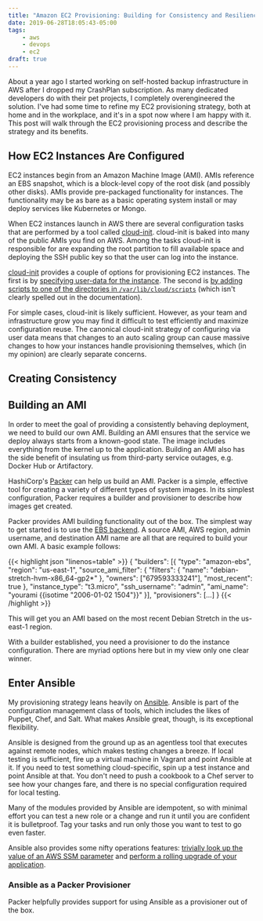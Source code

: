 ```yaml
---
title: "Amazon EC2 Provisioning: Building for Consistency and Resiliency"
date: 2019-06-28T18:05:43-05:00
tags:
    - aws
    - devops
    - ec2
draft: true
---
```


About a year ago I started working on self-hosted backup infrastructure in AWS after
I dropped my CrashPlan subscription. As many dedicated developers do with their pet
projects, I completely overengineered the solution. I've had some time to refine
my EC2 provisioning strategy, both at home and in the workplace, and it's in a spot
now where I am happy with it. This post will walk through the EC2 provisioning
process and describe the strategy and its benefits.

How EC2 Instances Are Configured
--------------------------------

EC2 instances begin from an Amazon Machine Image (AMI). AMIs reference an EBS
snapshot, which is a block-level copy of the root disk (and possibly other
disks). AMIs provide pre-packaged functionality for instances. The
functionality may be as bare as a basic operating system install or may deploy
services like Kubernetes or Mongo.

When EC2 instances launch in AWS there are several configuration tasks that
are performed by a tool called [cloud-init][1]. cloud-init is baked
into many of the public AMIs you find on AWS. Among the tasks cloud-init
is responsible for are expanding the root partition to fill available space
and deploying the SSH public key so that the user can log into the instance.

[cloud-init][1] provides a couple of options for provisioning EC2 instances.
The first is by [specifying user-data for the instance][3]. The second is
[by adding scripts to one of the directories in `/var/lib/cloud/scripts`][4]
(which isn't clearly spelled out in the documentation).

For simple cases, cloud-init is likely sufficient. However, as your team
and infrastructure grow you may find it difficult to test efficiently and
maximize configuration reuse. The canonical cloud-init strategy of configuring
via user data means that changes to an auto scaling group can cause massive
changes to how your instances handle provisioning themselves, which (in my
opinion) are clearly separate concerns.

Creating Consistency
--------------------

Building an AMI
---------------

In order to meet the goal of providing a consistently behaving deployment, we
need to build our own AMI. Building an AMI ensures that the service we deploy
always starts from a known-good state. The image includes everything from the
kernel up to the application. Building an AMI also has the side benefit of
insulating us from third-party service outages, e.g. Docker Hub or Artifactory.

HashiCorp's [Packer][7] can help us build an AMI. Packer is a simple, effective
tool for creating a variety of different types of system images. In its
simplest configuration, Packer requires a builder and provisioner to describe
how images get created.

Packer provides AMI building functionality out of the box. The simplest
way to get started is to use the [EBS backend][8]. A source AMI, AWS region,
admin username, and destination AMI name are all that are required to build
your own AMI. A basic example follows:

{{< highlight json "linenos=table" >}}
{
    "builders": [{
    "type": "amazon-ebs",
    "region": "us-east-1",
    "source_ami_filter": {
      "filters": {
        "name": "debian-stretch-hvm-x86_64-gp2*"
      },
      "owners": ["679593333241"],
      "most_recent": true
    },
    "instance_type": "t3.micro",
    "ssh_username": "admin",
    "ami_name": "yourami {{isotime \"2006-01-02 1504\"}}"
  }],
  "provisioners": [...]
}
{{< /highlight >}}

This will get you an AMI based on the most recent Debian Stretch in
the us-east-1 region.

With a builder established, you need a provisioner to do the instance
configuration. There are myriad options here but in my view only one
clear winner.

Enter Ansible
-------------

My provisioning strategy leans heavily on [Ansible][2]. Ansible is part of
the configuration management class of tools, which includes the likes of
Puppet, Chef, and Salt. What makes Ansible great, though, is its exceptional
flexibility.

Ansible is designed from the ground up as an agentless tool that executes
against remote nodes, which makes testing changes a breeze. If local testing
is sufficient, fire up a virtual machine in Vagrant and point Ansible at it.
If you need to test something cloud-specific, spin up a test instance and
point Ansible at that. You don't need to push a cookbook to a Chef server
to see how your changes fare, and there is no special
configuration required for local testing.

Many of the modules provided by Ansible are idempotent, so with minimal
effort you can test a new role or a change and run it until you are
confident it is bulletproof. Tag your tasks and run only those you
want to test to go even faster.

Ansible also provides some nifty operations features: [trivially look up
the value of an AWS SSM parameter][5] and [perform a rolling upgrade
of your application][6].

### Ansible as a Packer Provisioner

Packer helpfully provides support for using Ansible as a provisioner
out of the box.

[1]: https://cloudinit.readthedocs.io/en/latest/
[2]: https://docs.ansible.com/ansible/latest/index.html
[3]: https://cloudinit.readthedocs.io/en/latest/topics/format.html
[4]: https://stackoverflow.com/a/10455027
[5]: https://docs.ansible.com/ansible/latest/plugins/lookup/aws_ssm.html
[6]: https://docs.ansible.com/ansible/latest/user_guide/guide_rolling_upgrade.html#the-rolling-upgrade
[7]: https://www.packer.io
[8]: https://www.packer.io/docs/builders/amazon-ebs.html
